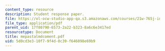 ```yaml
---
content_type: resource
description: Student response paper.
file: https://ol-ocw-studio-app-qa.s3.amazonaws.com/courses/21w-765j-interactive-and-non-linear-narrative-theory-and-practice-spring-2004/5d0cd3e310f79f4d0c39f646098e69b9_mepastalmdcoment.pdf
file_type: application/pdf
parent_uid: 17f80790-6573-2a22-b323-8a6c6e3417ed
resourcetype: Document
title: mepastalmdcoment.pdf
uid: 5d0cd3e3-10f7-9f4d-0c39-f646098e69b9
---
```

